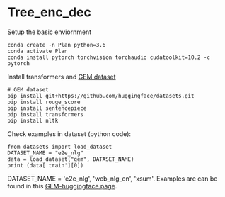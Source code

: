 # Tree_enc_dec

Setup the basic enviornment

```
conda create -n Plan python=3.6
conda activate Plan
conda install pytorch torchvision torchaudio cudatoolkit=10.2 -c pytorch
```

Install transformers and [GEM dataset](https://gem-benchmark.com/tutorials/modeling)

```
# GEM dataset
pip install git+https://github.com/huggingface/datasets.git
pip install rouge_score
pip install sentencepiece
pip install transformers
pip install nltk
```

Check examples in dataset (python code):
```
from datasets import load_dataset
DATASET_NAME = "e2e_nlg"
data = load_dataset("gem", DATASET_NAME)
print (data['train'][0])
```
DATASET_NAME = 'e2e_nlg', 'web_nlg_en', 'xsum'. Examples are can be found in this [GEM-huggingface page](https://huggingface.co/datasets/gem#data-splits).
